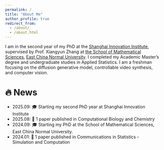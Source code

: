 ```yaml
---
permalink: /
title: "About Me"
author_profile: true
redirect_from: 
  - /about/
  - /about.html
---
```


I am in the second year of my PhD at the [Shanghai Innovation Institute](https://www.sii.edu.cn/), supervised by Prof. Xiangyun Zhang at [the School of Mathematical Sciences](https://math.ecnu.edu.cn/), [East China Normal University](https://www.ecnu.edu.cn/). I completed my Academic Master’s degree and undergraduate studies in Applied Statistics. I am a freshman focusing on the diffusion generative model, controllable video synthesis, and computer vision.

🔥 News 
======
- 2025.09: 🎓 Starting my second PhD year at Shanghai Innovation Institute
- 2025.08: 📝 1 paper published in Computational Biology and Chemistry 
- 2024.09: 🎓 Starting my PhD at the School of Mathematical Sciences, East China Normal University.
- 2024.01: 📝 1 paper published in Communications in Statistics - Simulation and Computation



